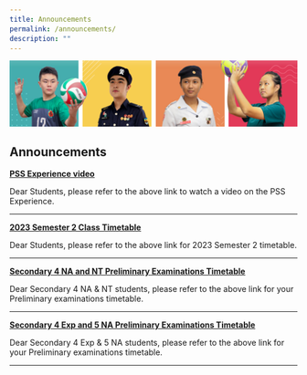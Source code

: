 ```yaml
---
title: Announcements
permalink: /announcements/
description: ""
---
```

![](/images/Our%20School/subbanner.jpg)

## Announcements


**[PSS Experience video](https://staging.d3louf41pupxe5.amplifyapp.com/our-school/school-identity/)**

Dear Students, please refer to the above link to watch a video on the PSS Experience.

--------------------------

**[2023 Semester 2 Class Timetable](https://punggolsec.moe.edu.sg/useful-links/for-students/timetable/)**

Dear Students, please refer to the above link for 2023 Semester 2 timetable.

--------------------------

**[Secondary 4 NA and NT Preliminary Examinations Timetable](https://punggolsec.moe.edu.sg/useful-links/for-students/preliminary-examinations-timetable/)**

Dear Secondary 4 NA & NT students, please refer to the above link for your Preliminary examinations timetable.

--------------------------

**[Secondary 4 Exp and 5 NA Preliminary Examinations Timetable](https://punggolsec.moe.edu.sg/useful-links/for-students/preliminary-examinations-timetable/)**

Dear Secondary 4 Exp & 5 NA students, please refer to the above link for your Preliminary examinations timetable.

--------------------------